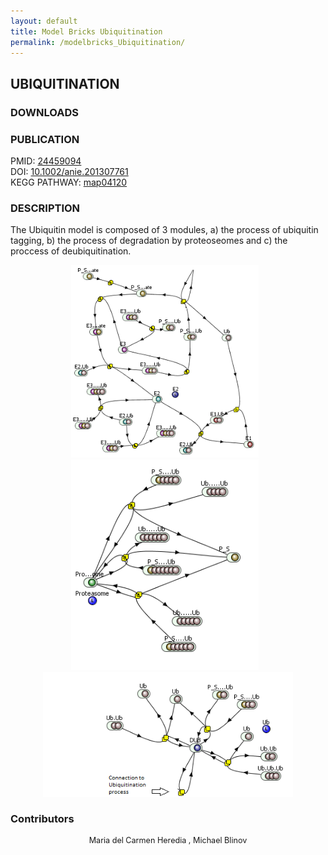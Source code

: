 ```yaml
---
layout: default
title: Model Bricks Ubiquitination
permalink: /modelbricks_Ubiquitination/
---
```

## UBIQUITINATION


### DOWNLOADS

 <div class="img" style="font-size:90%; text-align:center;"> </div>
 
### PUBLICATION

PMID: <a href="https://www.ncbi.nlm.nih.gov/pubmed/24459094">24459094 </a> <br />
DOI:  <a href="https://doi.org/10.1002/anie.201307761">10.1002/anie.201307761 </a> <br />
KEGG PATHWAY: <a href="https://www.kegg.jp/entry/map04120">map04120 </a> <br />

### DESCRIPTION

The Ubiquitin model is composed of 3 modules, a) the process of ubiquitin tagging, b) the process of degradation by proteoseomes and c) the proccess of deubiquitination.

<div class="img" style="font-size:90%; text-align:center;"> 
 <img src="/images/modelbricks/Ubiquitination.png" width="300" > &ensp; 
 <img src="/images/modelbricks/proteosome.png" width="300"/> &ensp; 
 <img src="/images/modelbricks/DeUbiquitanation.png" width="400"/><br />  </div>


### Contributors
<div class="img" style="font-size:90%; text-align:center;">
 Maria del Carmen Heredia , Michael Blinov
 </div>
